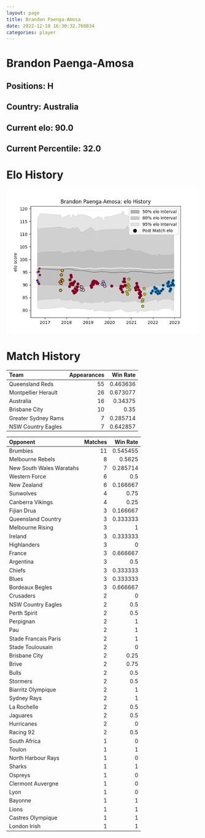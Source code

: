 ```yaml
---  
layout: page  
title: Brandon Paenga-Amosa  
date: 2022-12-18 16:30:32.768034  
categories: player  
---
```

# Brandon Paenga-Amosa

## Positions: H

## Country: Australia

## Current elo: 90.0

## Current Percentile: 32.0

# Elo History


![elo history](history_BrandonPaenga-Amosa.png)
# Match History


| Team                |   Appearances |   Win Rate |
|:--------------------|--------------:|-----------:|
| Queensland Reds     |            55 |   0.463636 |
| Montpellier Herault |            26 |   0.673077 |
| Australia           |            16 |   0.34375  |
| Brisbane City       |            10 |   0.35     |
| Greater Sydney Rams |             7 |   0.285714 |
| NSW Country Eagles  |             7 |   0.642857 |

| Opponent                 |   Matches |   Win Rate |
|:-------------------------|----------:|-----------:|
| Brumbies                 |        11 |   0.545455 |
| Melbourne Rebels         |         8 |   0.5625   |
| New South Wales Waratahs |         7 |   0.285714 |
| Western Force            |         6 |   0.5      |
| New Zealand              |         6 |   0.166667 |
| Sunwolves                |         4 |   0.75     |
| Canberra Vikings         |         4 |   0.25     |
| Fijian Drua              |         3 |   0.166667 |
| Queensland Country       |         3 |   0.333333 |
| Melbourne Rising         |         3 |   1        |
| Ireland                  |         3 |   0.333333 |
| Highlanders              |         3 |   0        |
| France                   |         3 |   0.666667 |
| Argentina                |         3 |   0.5      |
| Chiefs                   |         3 |   0.333333 |
| Blues                    |         3 |   0.333333 |
| Bordeaux Begles          |         3 |   0.666667 |
| Crusaders                |         2 |   0        |
| NSW Country Eagles       |         2 |   0.5      |
| Perth Spirit             |         2 |   0.5      |
| Perpignan                |         2 |   1        |
| Pau                      |         2 |   1        |
| Stade Francais Paris     |         2 |   1        |
| Stade Toulousain         |         2 |   0        |
| Brisbane City            |         2 |   0.25     |
| Brive                    |         2 |   0.75     |
| Bulls                    |         2 |   0.5      |
| Stormers                 |         2 |   0.5      |
| Biarritz Olympique       |         2 |   1        |
| Sydney Rays              |         2 |   1        |
| La Rochelle              |         2 |   0.5      |
| Jaguares                 |         2 |   0.5      |
| Hurricanes               |         2 |   0        |
| Racing 92                |         2 |   0.5      |
| South Africa             |         1 |   0        |
| Toulon                   |         1 |   1        |
| North Harbour Rays       |         1 |   0        |
| Sharks                   |         1 |   1        |
| Ospreys                  |         1 |   0        |
| Clermont Auvergne        |         1 |   0        |
| Lyon                     |         1 |   0        |
| Bayonne                  |         1 |   1        |
| Lions                    |         1 |   1        |
| Castres Olympique        |         1 |   1        |
| London Irish             |         1 |   1        |